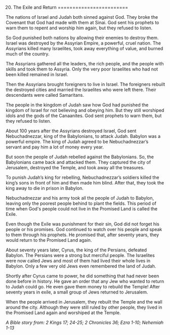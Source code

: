 20. The Exile and Return
========================

The nations of Israel and Judah both sinned against God. They broke the
Covenant that God had made with them at Sinai. God sent his prophets to
warn them to repent and worship him again, but they refused to listen.

So God punished both nations by allowing their enemies to destroy them.
Israel was destroyed by the Assyrian Empire, a powerful, cruel nation.
The Assyrians killed many Israelites, took away everything of value, and
burned much of the country.

The Assyrians gathered all the leaders, the rich people, and the people
with skills and took them to Assyria. Only the very poor Israelites who
had not been killed remained in Israel.

Then the Assyrians brought foreigners to live in Israel. The foreigners
rebuilt the destroyed cities and married the Israelites who were left
there. Their descendants were called Samaritans.

The people in the kingdom of Judah saw how God had punished the kingdom
of Israel for not believing and obeying him. But they still worshiped
idols and the gods of the Canaanites. God sent prophets to warn them,
but they refused to listen.

About 100 years after the Assyrians destroyed Israel, God sent
Nebuchadnezzar, king of the Babylonians, to attack Judah. Babylon was a
powerful empire. The king of Judah agreed to be Nebuchadnezzar’s servant
and pay him a lot of money every year.

But soon the people of Judah rebelled against the Babylonians. So, the
Babylonians came back and attacked them. They captured the city of
Jerusalem, destroyed the Temple, and took away all the treasures.

To punish Judah’s king for rebelling, Nebuchadnezzar’s soldiers killed
the king’s sons in front of him and then made him blind. After that,
they took the king away to die in prison in Babylon.

Nebuchadnezzar and his army took all the people of Judah to Babylon,
leaving only the poorest people behind to plant the fields. This period
of time when God's people could not live in the Promised Land is called
the Exile.

Even though the Exile was punishment for their sin, God did not forget
his people or his promises. God continued to watch over his people and
speak to them through his prophets. He promised that, after seventy
years, they would return to the Promised Land again.

About seventy years later, Cyrus, the king of the Persians, defeated
Babylon. The Persians were a strong but merciful people. The Israelites
were now called Jews and most of them had lived their whole lives in
Babylon. Only a few very old Jews even remembered the land of Judah.

Shortly after Cyrus came to power, he did something that had never been
done before in history. He gave an order that any Jew who wanted to
return to Judah could go. He even gave them money to rebuild the Temple!
After seventy years in exile, a small group of Jews returned to
Jerusalem.

When the people arrived in Jerusalem, they rebuilt the Temple and the
wall around the city. Although they were still ruled by other people,
they lived in the Promised Land again and worshiped at the Temple.

*A Bible story from: 2 Kings 17; 24-25; 2 Chronicles 36; Ezra 1-10;
Nehemiah 1-13*
